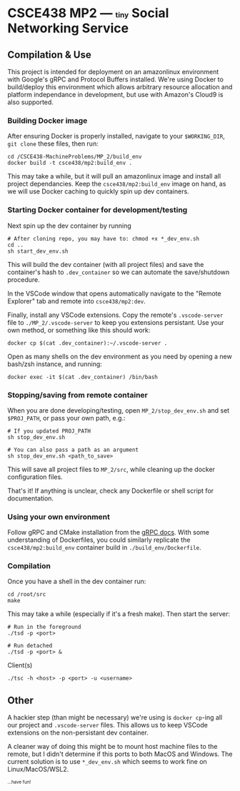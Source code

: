 # CSCE438 MP2 — <font size="3">tiny</font> Social Networking Service

## Compilation & Use
This project is intended for deployment on an amazonlinux environment with Google's gRPC and Protocol Buffers installed. We're using Docker to build/deploy this environment which allows arbitrary resource allocation and platform independance in development, but use with Amazon's Cloud9 is also supported.

### Building Docker image

After ensuring Docker is properly installed, navigate to your `$WORKING_DIR`, `git clone` these files, then run:
    
    cd /CSCE438-MachineProblems/MP_2/build_env
    docker build -t csce438/mp2:build_env .

This may take a while, but it will pull an amazonlinux image and install all project dependancies. Keep the `csce438/mp2:build_env` image on hand, as we will use Docker caching to quickly spin up dev containers. 

### Starting Docker container for development/testing
Next spin up the dev container by running

    # After cloning repo, you may have to: chmod +x *_dev_env.sh 
    cd ..
    sh start_dev_env.sh

This will build the dev container (with all project files) and save the container's hash to `.dev_container` so we can automate the save/shutdown procedure.

In the VSCode window that opens automatically navigate to the "Remote Explorer" tab and remote into `csce438/mp2:dev`. 

Finally, install any VSCode extensions. Copy the remote's `.vscode-server` file to `./MP_2/.vscode-server` to keep you extensions persistant. Use your own method, or something like this should work:

    docker cp $(cat .dev_container):~/.vscode-server .

Open as many shells on the dev environment as you need by opening a new bash/zsh instance, and running:

    docker exec -it $(cat .dev_container) /bin/bash

### Stopping/saving from remote container
When you are done developing/testing, open `MP_2/stop_dev_env.sh` and set `$PROJ_PATH`, or pass your own path, e.g.:

    # If you updated PROJ_PATH
    sh stop_dev_env.sh

    # You can also pass a path as an argument
    sh stop_dev_env.sh <path_to_save>

This will save all project files to `MP_2/src`, while cleaning up the docker configuration files.

That's it! If anything is unclear, check any Dockerfile or shell script for documentation.

### Using your own environment 
Follow gRPC and CMake installation from the [gRPC docs](https://grpc.io/docs/languages/cpp/quickstart/). With some understanding of Dockerfiles, you could similarly replicate the `csce438/mp2:build_env` container build in `./build_env/Dockerfile`.

### Compilation
Once you have a shell in the dev container run:

    cd /root/src
    make

This may take a while (especially if it's a fresh make). Then start the server:
    
    # Run in the foreground
    ./tsd -p <port>

    # Run detached
    ./tsd -p <port> &

Client(s)

    ./tsc -h <host> -p <port> -u <username>
    

## Other
A hackier step (than might be necessary) we're using is `docker cp`-ing all our project and `.vscode-server` files. This allows us to keep VSCode extensions on the non-persistant dev container.

A cleaner way of doing this might be to mount host machine files to the remote, but I didn't determine if this ports to both MacOS and Windows. The current solution is to use `*_dev_env.sh` which seems to work fine on Linux/MacOS/WSL2.

<font size="1">...have fun!</font>